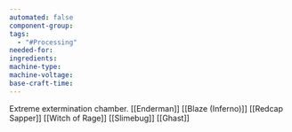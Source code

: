 ```yaml
---
automated: false
component-group: 
tags:
  - "#Processing"
needed-for: 
ingredients: 
machine-type: 
machine-voltage: 
base-craft-time:
---
```

Extreme extermination chamber.
[[Enderman]]
[[Blaze (Inferno)]]
[[Redcap Sapper]]
[[Witch of Rage]]
[[Slimebug]]
[[Ghast]]